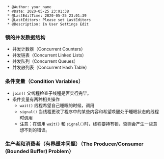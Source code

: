 ```
 * @Author: your name
 * @Date: 2020-05-25 23:01:38
 * @LastEditTime: 2020-05-25 23:01:39
 * @LastEditors: Please set LastEditors
 * @Description: In User Settings Edit
``` 
### 锁的并发数据结构
- 并发计数器（Concurrent Counters）
- 并发链表（Concurrent Linked Lists）
- 并发队列（Concurrent Queues）
- 并发散列表（Concurrent Hash Table）


### 条件变量（Condition Variables）
- `join()` 父线程检查子线程是否实行完毕。
- 条件变量有两种相关操作
  - `wait()`    线程希望自己睡眠的时候，调用
  - `signal()`  当线程更改了程序中的某些内容和希望唤醒处于睡眠状态的线程时调用
  - 注意：在调用 `wait()` 和 `signal()`时，线程要持有锁，否则会产生一些意想不到的错误。

### 生产者和消费者（有界缓冲问题）（The Producer/Consumer (Bounded Buffer) Problem）